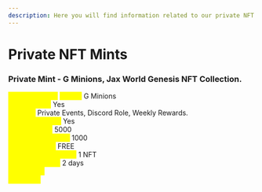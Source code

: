 ```yaml
---
description: Here you will find information related to our private NFT mints.
---
```


# Private NFT Mints

### **Private Mint - G Minions, Jax World Genesis NFT Collection.** <a href="#private-mint-g-minions" id="private-mint-g-minions"></a>

_<mark style="color:yellow;">**NFT Collection**</mark>_ _<mark style="color:yellow;">**Name:**</mark>_ G Minions\
_<mark style="color:yellow;">**NFT Powers:**</mark>_ Yes\
_<mark style="color:yellow;">**Powers:**</mark>_ Private Events, Discord Role, Weekly Rewards.\
_<mark style="color:yellow;">**Hidden Powers:**</mark>_ Yes\
_<mark style="color:yellow;">**Total Supply:**</mark>_ 5000\
_<mark style="color:yellow;">**Available for Mint:**</mark>_ 1000 \
_<mark style="color:yellow;">**Price per NFT:**</mark>_ FREE\
_<mark style="color:yellow;">**Mint limit per wallet:**</mark>_ 1 NFT\
_<mark style="color:yellow;">**Event Duration:**</mark>_ 2 days\
_<mark style="color:yellow;">**Start Date:**</mark>_\
_<mark style="color:yellow;">**End Date:**</mark>_&#x20;
